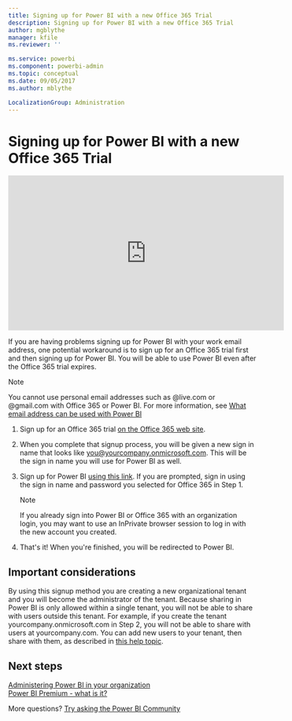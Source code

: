 ```yaml
---
title: Signing up for Power BI with a new Office 365 Trial
description: Signing up for Power BI with a new Office 365 Trial
author: mgblythe
manager: kfile
ms.reviewer: ''

ms.service: powerbi
ms.component: powerbi-admin
ms.topic: conceptual
ms.date: 09/05/2017
ms.author: mblythe

LocalizationGroup: Administration
---
```

# Signing up for Power BI with a new Office 365 Trial
<iframe width="560" height="315" src="https://www.youtube.com/embed/gbSuFST-Nx4?showinfo=0" frameborder="0" allowfullscreen></iframe>

If you are having problems signing up for Power BI with your work email address, one potential workaround is to sign up for an Office 365 trial first and then signing up for Power BI.  You will be able to use Power BI even after the Office 365 trial expires.

> [!NOTE]
> You cannot use personal email addresses such as @live.com or @gmail.com with Office 365 or Power BI. For more information, see [What email address can be used with Power BI](service-self-service-signup-for-power-bi.md#what-email-address-can-be-used-with-power-bi)
> 
> 

1. Sign up for an Office 365 trial [on the Office 365 web site](https://go.microsoft.com/fwlink/p/?LinkID=403802).
2. When you complete that signup process, you will be given a new sign in name that looks like you@yourcompany.onmicrosoft.com.  This will be the sign in name you will use for Power BI as well.
3. Sign up for Power BI [using this link](https://portal.office.com/Start/Confirm?Sku=a403ebcc-fae0-4ca2-8c8c-7a907fd6c235&ru=https%3A%2F%2Fapp.powerbi.com%3FredirectedFromSignup%3D1%26noSignUpCheck%3D1).  If you are prompted, sign in using the sign in name and password you selected for Office 365 in Step 1.
   
   > [!NOTE]
   > If you already sign into Power BI or Office 365 with an organization login, you may want to use an InPrivate browser session to log in with the new account you created.
   > 
   > 
4. That's it!  When you're finished, you will be redirected to Power BI.

## Important considerations
By using this signup method you are creating a new organizational tenant and you will become the administrator of the tenant.  Because sharing in Power BI is only allowed within a single tenant, you will not be able to share with users outside this tenant.  For example, if you create the tenant yourcompany.onmicrosoft.com in Step 2, you will not be able to share with users at yourcompany.com.  You can add new users to your tenant, then share with them, as described in [this help topic](https://support.office.com/en-sg/article/Add-users-individually-to-Office-365---Admin-Help-1970f7d6-03b5-442f-b385-5880b9c256ec?ui=en-US&rs=en-SG&ad=SG).

## Next steps
[Administering Power BI in your organization](service-admin-administering-power-bi-in-your-organization.md)  
[Power BI Premium - what is it?](service-premium.md)  

More questions? [Try asking the Power BI Community](http://community.powerbi.com/)

